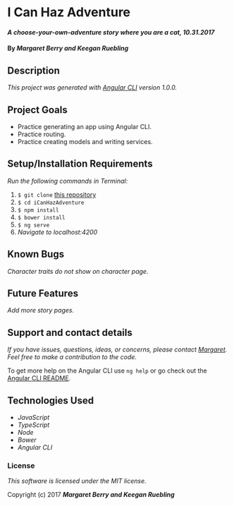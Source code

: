 # I Can Haz Adventure

#### _A choose-your-own-adventure story where you are a cat, 10.31.2017_

#### By _**Margaret Berry and Keegan Ruebling**_

## Description
_This project was generated with [Angular CLI](https://github.com/angular/angular-cli) version 1.0.0._

## Project Goals
* Practice generating an app using Angular CLI.
* Practice routing.
* Practice creating models and writing services.

## Setup/Installation Requirements
_Run the following commands in Terminal:_

1. `$ git clone` [this repository](https://github.com/codemargaret/iCanHazAdventure.git)
2. `$ cd iCanHazAdventure`
3. `$ npm install`
4. `$ bower install`
5. `$ ng serve`
6. _Navigate to localhost:4200_

## Known Bugs
_Character traits do not show on character page._

## Future Features
_Add more story pages._

## Support and contact details
_If you have issues, questions, ideas, or concerns, please contact [Margaret](codeberry1@gmail.com). Feel free to make a contribution to the code._

To get more help on the Angular CLI use `ng help` or go check out the [Angular CLI README](https://github.com/angular/angular-cli/blob/master/README.md).

## Technologies Used
* _JavaScript_
* _TypeScript_
* _Node_
* _Bower_
* _Angular CLI_

### License
*This software is licensed under the MIT license.*

Copyright (c) 2017 **_Margaret Berry and Keegan Ruebling_**
